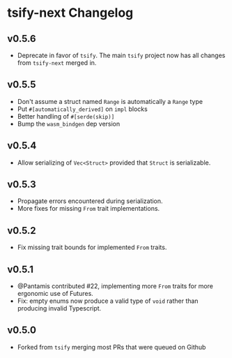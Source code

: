# tsify-next Changelog

## v0.5.6
- Deprecate in favor of `tsify`. The main `tsify` project now has all changes from `tsify-next` merged in.

## v0.5.5

- Don't assume a struct named `Range` is automatically a `Range` type
- Put `#[automatically_derived]` on `impl` blocks
- Better handling of `#[serde(skip)]`
- Bump the `wasm_bindgen` dep version

## v0.5.4

-  Allow serializing of `Vec<Struct>` provided that `Struct` is serializable.

## v0.5.3

-   Propagate errors encountered during serialization.
-   More fixes for missing `From` trait implementations.

## v0.5.2

-   Fix missing trait bounds for implemented `From` traits.

## v0.5.1

-   @Pantamis contributed #22, implementing more `From` traits for more ergonomic use of Futures.
-   Fix: empty enums now produce a valid type of `void` rather than producing invalid Typescript.

## v0.5.0

-   Forked from `tsify` merging most PRs that were queued on Github
